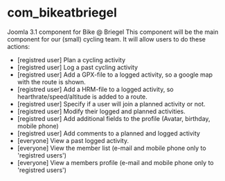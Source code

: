 com_bikeatbriegel
=================

Joomla 3.1 component for Bike @ Briegel
This component will be the main component for our (small) cycling team.
It will allow users to do these actions:
 - [registred user] Plan a cycling activity
 - [registred user] Log a past cycling activity
 - [registred user] Add a GPX-file to a logged activity, so a google map with the route is shown.
 - [registred user] Add a HRM-file to a logged activity, so hearthrate/speed/altitude is added to a route.
 - [registred user] Specify if a user will join a planned activity or not.
 - [registred user] Modify their logged and planned activities.
 - [registred user] Add additional fields to the profile (Avatar, birthday, mobile phone)
 - [registred user] Add comments to a planned and logged activity
 - [everyone]       View a past logged activity.
 - [everyone]       View the member list (e-mail and mobile phone only to 'registred users')
 - [everyone]       View a members profile (e-mail and mobile phone only to 'registred users')
